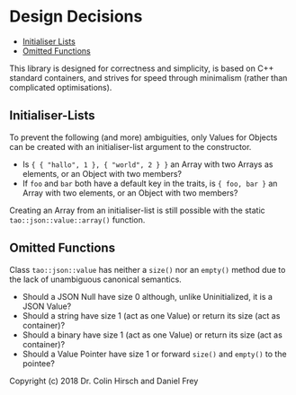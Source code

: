 # Design Decisions

* [Initialiser Lists](#initialiser-lists)
* [Omitted Functions](#omitted-functions)

This library is designed for correctness and simplicity, is based on C++ standard containers, and strives for speed through minimalism (rather than complicated optimisations).

## Initialiser-Lists

To prevent the following (and more) ambiguities, only Values for Objects can be created with an initialiser-list argument to the constructor.

* Is `{ { "hallo", 1 }, { "world", 2 } }` an Array with two Arrays as elements, or an Object with two members?
* If `foo` and `bar` both have a default key in the traits, is `{ foo, bar }` an Array with two elements, or an Object with two members?

Creating an Array from an initialiser-list is still possible with the static `tao::json::value::array()` function.

## Omitted Functions

Class `tao::json::value` has neither a `size()` nor an `empty()` method due to the lack of unambiguous canonical semantics.

* Should a JSON Null have size 0 although, unlike Uninitialized, it is a JSON Value?
* Should a string have size 1 (act as one Value) or return its size (act as container)?
* Should a binary have size 1 (act as one Value) or return its size (act as container)?
* Should a Value Pointer have size 1 or forward `size()` and `empty()` to the pointee?

Copyright (c) 2018 Dr. Colin Hirsch and Daniel Frey
